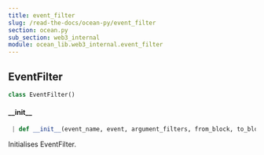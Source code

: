 ```yaml
---
title: event_filter
slug: /read-the-docs/ocean-py/event_filter
section: ocean.py
sub_section: web3_internal
module: ocean_lib.web3_internal.event_filter
---
```

## EventFilter

```python
class EventFilter()
```

#### \_\_init\_\_

```python
 | def __init__(event_name, event, argument_filters, from_block, to_block, poll_interval=None)
```

Initialises EventFilter.

